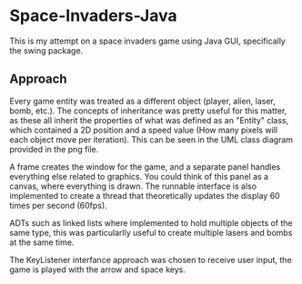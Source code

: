 # Space-Invaders-Java
This is my attempt on a space invaders game using Java GUI, specifically the swing package. 

## Approach
Every game entity was treated as a different object (player, alien, laser, bomb, etc.). The concepts of inheritance was pretty useful for this matter, as these all inherit the properties of what was defined as an "Entity" class, which contained a 2D position and a speed value (How many pixels will each object move per iteration). This can be seen in the UML class diagram provided in the png file.

A frame creates the window for the game, and a separate panel handles everything else related to graphics. You could think of this panel as a canvas, where everything is drawn. The runnable interface is also implemented to create a thread that theoretically updates the display 60 times per second (60fps).

ADTs such as linked lists where implemented to hold multiple objects of the same type, this was particularlly useful to create multiple lasers and bombs at the same time.

The KeyListener interfance approach was chosen to receive user input, the game is played with the arrow and space keys.
